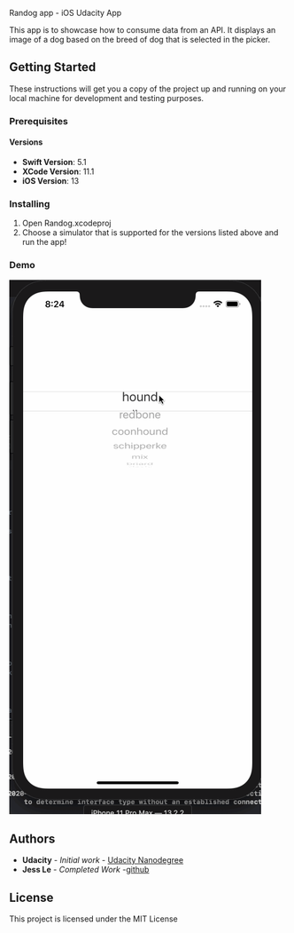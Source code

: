 Randog app - iOS Udacity App

This app is to showcase how to consume data from an API. It displays an image of a dog based on the breed of dog that is selected in the picker.

## Getting Started

These instructions will get you a copy of the project up and running on your local machine for development and testing purposes.


### Prerequisites

#### Versions

* **Swift Version**: 5.1
* **XCode Version**: 11.1
* **iOS Version**: 13

### Installing

1. Open Randog.xcodeproj
1. Choose a simulator that is supported for the versions listed above and run the app!

### Demo

![demo](demo.gif)

## Authors

* **Udacity** - *Initial work* - [Udacity Nanodegree](https://www.udacity.com/course/ios-developer-nanodegree--nd003)
* **Jess Le** - *Completed Work* -[github](https://github.com/lovelejess)


## License

This project is licensed under the MIT License

